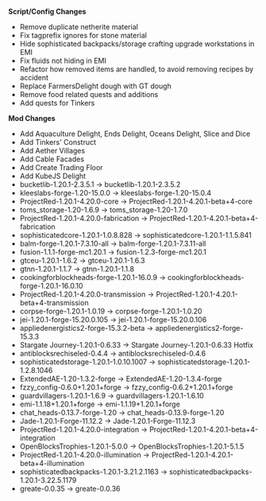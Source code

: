 **Script/Config Changes**
- Remove duplicate netherite material
- Fix tagprefix ignores for stone material
- Hide sophisticated backpacks/storage crafting upgrade workstations in EMI
- Fix fluids not hiding in EMI
- Refactor how removed items are handled, to avoid removing recipes by accident
- Replace FarmersDelight dough with GT dough
- Remove food related quests and additions
- Add quests for Tinkers

**Mod Changes**
- Add Aquaculture Delight, Ends Delight, Oceans Delight, Slice and Dice
- Add Tinkers' Construct
- Add Aether Villages
- Add Cable Facades
- Add Create Trading Floor
- Add KubeJS Delight
- bucketlib-1.20.1-2.3.5.1 -> bucketlib-1.20.1-2.3.5.2
- kleeslabs-forge-1.20-15.0.0 -> kleeslabs-forge-1.20-15.0.4
- ProjectRed-1.20.1-4.20.0-core -> ProjectRed-1.20.1-4.20.1-beta+4-core
- toms_storage-1.20-1.6.9 -> toms_storage-1.20-1.7.0
- ProjectRed-1.20.1-4.20.0-fabrication -> ProjectRed-1.20.1-4.20.1-beta+4-fabrication
- sophisticatedcore-1.20.1-1.0.8.828 -> sophisticatedcore-1.20.1-1.1.5.841
- balm-forge-1.20.1-7.3.10-all -> balm-forge-1.20.1-7.3.11-all
- fusion-1.1.1-forge-mc1.20.1 -> fusion-1.2.3-forge-mc1.20.1
- gtceu-1.20.1-1.6.2 -> gtceu-1.20.1-1.6.3
- gtnn-1.20.1-1.1.7 -> gtnn-1.20.1-1.1.8
- cookingforblockheads-forge-1.20.1-16.0.9 -> cookingforblockheads-forge-1.20.1-16.0.10
- ProjectRed-1.20.1-4.20.0-transmission -> ProjectRed-1.20.1-4.20.1-beta+4-transmission
- corpse-forge-1.20.1-1.0.19 -> corpse-forge-1.20.1-1.0.20
- jei-1.20.1-forge-15.20.0.105 -> jei-1.20.1-forge-15.20.0.106
- appliedenergistics2-forge-15.3.2-beta -> appliedenergistics2-forge-15.3.3
- Stargate Journey-1.20.1-0.6.33 -> Stargate Journey-1.20.1-0.6.33 Hotfix
- antiblocksrechiseled-0.4.4 -> antiblocksrechiseled-0.4.6
- sophisticatedstorage-1.20.1-1.0.10.1007 -> sophisticatedstorage-1.20.1-1.2.8.1046
- ExtendedAE-1.20-1.3.2-forge -> ExtendedAE-1.20-1.3.4-forge
- fzzy_config-0.6.0+1.20.1+forge -> fzzy_config-0.6.2+1.20.1+forge
- guardvillagers-1.20.1-1.6.9 -> guardvillagers-1.20.1-1.6.10
- emi-1.1.18+1.20.1+forge -> emi-1.1.19+1.20.1+forge
- chat_heads-0.13.7-forge-1.20 -> chat_heads-0.13.9-forge-1.20
- Jade-1.20.1-Forge-11.12.2 -> Jade-1.20.1-Forge-11.12.3
- ProjectRed-1.20.1-4.20.0-integration -> ProjectRed-1.20.1-4.20.1-beta+4-integration
- OpenBlocksTrophies-1.20.1-5.0.0 -> OpenBlocksTrophies-1.20.1-5.1.5
- ProjectRed-1.20.1-4.20.0-illumination -> ProjectRed-1.20.1-4.20.1-beta+4-illumination
- sophisticatedbackpacks-1.20.1-3.21.2.1163 -> sophisticatedbackpacks-1.20.1-3.22.5.1179
- greate-0.0.35 -> greate-0.0.36
